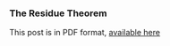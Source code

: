 <h3>The Residue Theorem</h3>
<p>This post is in PDF format, <a href="/file/2018-5-26.pdf">available here</a></p>
